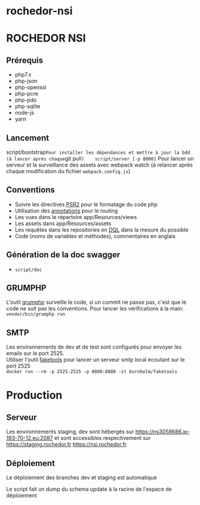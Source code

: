 rochedor-nsi
============


# ROCHEDOR NSI
## Prérequis
- php7.x
- php-json
- php-openssl
- php-pcre
- php-pdo 
- php-sqlite
- node-js
- yarn

## Lancement
script/bootstrap` Pour installer les dépendances et mettre à jour la bdd (à lancer après chaque `git pull`)   
script/server [-p 8000]` Pour lancer un serveur et la surveillance des assets avec webpack watch (à relancer après chaque modification du fichier `webpack.config.js`)    


## Conventions
- Suivre les directives [PSR2](http://www.php-fig.org/psr/psr-2/) pour le formatage du code php
- Utilisation des [annotations](https://symfony.com/doc/current/best_practices/controllers.html#routing-configuration) pour le routing 
- Les vues dans le répertoire app/Resources/views
- Les assets dans app/Resources/assets
- Les requêtes dans les repositories en [DQL](https://symfony.com/doc/current/doctrine.html#querying-for-objects-with-dql) dans la mesure du possible
- Code (noms de variables et méthodes), commentaires en anglais

## Génération de la doc swagger
- `script/doc`

## GRUMPHP
L'outil [grumphp](https://github.com/phpro/grumphp) surveille le code, si un commit ne passe pas, c'est que le code ne suit pas les conventions.
Pour lancer les vérifications à la main:  
`vendor/bin/grumphp run`

## SMTP
Les environnements de dev et de test sont configurés pour envoyer les emails sur le port 2525.    
Utiliser l'outil [faketools](https://github.com/Bornholm/faketools) pour lancer un serveur smtp local écoutant sur le port 2525     
`docker run --rm -p 2525:2525 -p 8080:8080 -it bornholm/faketools`


# Production


## Serveur
Les environnements staging, dev sont hébergés sur https://ns3058686.ip-193-70-12.eu:2087 et sont accessibles respectivement sur https://staging.rochedor.fr https://nsi.rochedor.fr 

## Déploiement
Le déploiement des branches dev et staging est automatique

Le script fait un dump du schema update à la racine de l'espace de déploiement
